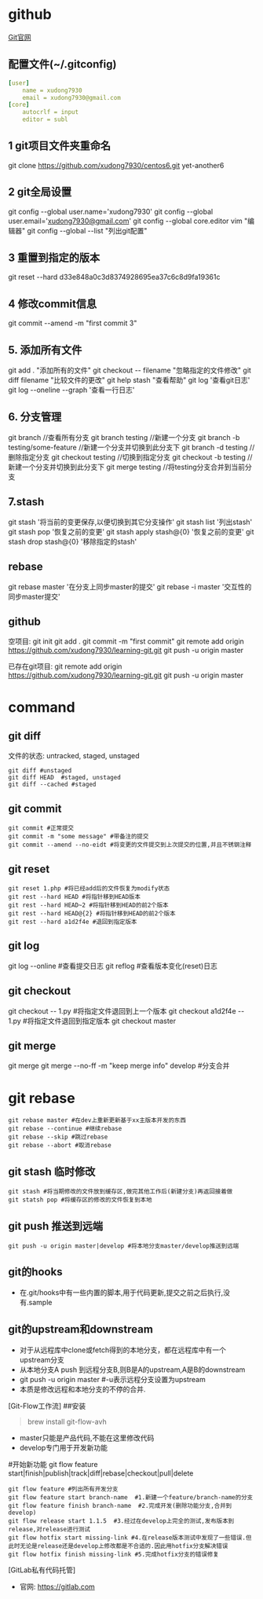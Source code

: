 github
======

[Git官网](https://git-scm.com)

## 配置文件(~/.gitconfig)
```yml
[user]
	name = xudong7930
	email = xudong7930@gmail.com
[core]
	autocrlf = input
	editor = subl
```



## 1 git项目文件夹重命名
git clone https://github.com/xudong7930/centos6.git yet-another6

## 2 git全局设置
git config --global user.name='xudong7930'
git config --global user.email='xudong7930@gmail.com'
git config --global core.editor vim  "编辑器"
git config --global --list "列出git配置"

## 3 重置到指定的版本
git reset --hard d33e848a0c3d8374928695ea37c6c8d9fa19361c

## 4 修改commit信息
git commit --amend -m "first commit 3"

## 5. 添加所有文件
git add .   "添加所有的文件"
git checkout -- filename "忽略指定的文件修改"
git diff filename "比较文件的更改"
git help stash "查看帮助"
git log '查看git日志'
git log --oneline --graph '查看一行日志'

## 6. 分支管理
git branch //查看所有分支
git branch testing //新建一个分支
git branch -b testing/some-feature //新建一个分支并切换到此分支下
git branch -d testing //删除指定分支
git checkout testing //切换到指定分支
git checkout -b testing //新建一个分支并切换到此分支下
git merge testing //将testing分支合并到当前分支

## 7.stash
git stash '将当前的变更保存,以便切换到其它分支操作'
git stash list '列出stash'
git stash pop '恢复之前的变更'
git stash apply stash@{0} '恢复之前的变更'
git stash drop stash@{0} '移除指定的stash'

## rebase
git rebase master '在分支上同步master的提交'
git rebase -i master '交互性的同步master提交'

## github
空项目:
git init
git add .
git commit -m "first commit"
git remote add origin https://github.com/xudong7930/learning-git.git
git push -u origin master

已存在git项目:
git remote add origin https://github.com/xudong7930/learning-git.git
git push -u origin master



# command
## git diff
文件的状态: untracked, staged, unstaged
```
git diff #unstaged
git diff HEAD  #staged, unstaged
git diff --cached #staged
```

## git commit
```
git commit #正常提交
git commit -m "some message" #带备注的提交
git commit --amend --no-eidt #将变更的文件提交到上次提交的位置,并且不锈钢注释
```

## git reset
```
git reset 1.php #将已经add后的文件恢复为modify状态
git rest --hard HEAD #将指针移到HEAD版本
git rest --hard HEAD~2 #将指针移到HEAD的前2个版本
git rest --hard HEAD@{2} #将指针移到HEAD的前2个版本
git rest --hard a1d2f4e #退回到指定版本
```

## git log
git log --online #查看提交日志
git reflog #查看版本变化(reset)日志


## git checkout
git checkout -- 1.py #将指定文件退回到上一个版本
git checkout a1d2f4e -- 1.py #将指定文件退回到指定版本
git checkout master

## git merge
git merge
git merge --no-ff -m "keep merge info" develop #分支合并


# git rebase
```
git rebase master #在dev上重新更新基于xx主版本开发的东西
git rebase --continue #继续rebase
git rebase --skip #跳过rebase
git rebase --abort #取消rebase
```

## git stash 临时修改
```
git stash #将当期修改的文件放到缓存区,做完其他工作后(新建分支)再返回接着做
git statsh pop #将缓存区的修改的文件恢复到本地
```

## git push 推送到远端
```
git push -u origin master|develop #将本地分支master/develop推送到远端
```

## git的hooks
* 在.git/hooks中有一些内置的脚本,用于代码更新,提交之前之后执行,没有.sample


## git的upstream和downstream
* 对于从远程库中clone或fetch得到的本地分支，都在远程库中有一个upstream分支
* 从本地分支A push 到远程分支B,则B是A的upstream,A是B的downstream
* git push -u origin master #-u表示远程分支设置为upstream
* 本质是修改远程和本地分支的不停的合并.


[Git-Flow工作流]
##安装
> brew install git-flow-avh  

* master只能是产品代码,不能在这里修改代码
* develop专门用于开发新功能

#开始新功能 git flow feature start|finish|publish|track|diff|rebase|checkout|pull|delete
```
git flow feature #列出所有开发分支
git flow feature start branch-name  #1.新建一个feature/branch-name的分支
git flow feature finish branch-name  #2.完成开发(删除功能分支,合并到develop)
git flow release start 1.1.5  #3.经过在develop上完全的测试,发布版本到release,对release进行测试
git flow hotfix start missing-link #4.在release版本测试中发现了一些错误.但此时无论是release还是develop上修改都是不合适的.因此用hotfix分支解决错误
git flow hotfix finish missing-link #5.完成hotfix分支的错误修复
```

[GitLab私有代码托管]
* 官网: https://gitlab.com

